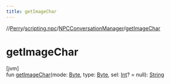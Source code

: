 ```yaml
---
title: getImageChar
---
```

//[Perry](../../../index.html)/[scripting.npc](../index.html)/[NPCConversationManager](index.html)/[getImageChar](get-image-char.html)



# getImageChar



[jvm]\
fun [getImageChar](get-image-char.html)(mode: [Byte](https://kotlinlang.org/api/latest/jvm/stdlib/kotlin/-byte/index.html), type: [Byte](https://kotlinlang.org/api/latest/jvm/stdlib/kotlin/-byte/index.html), sel: [Int](https://kotlinlang.org/api/latest/jvm/stdlib/kotlin/-int/index.html)? = null): [String](https://kotlinlang.org/api/latest/jvm/stdlib/kotlin/-string/index.html)




